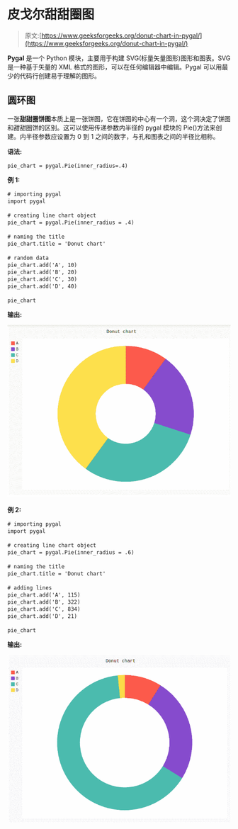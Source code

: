# 皮戈尔甜甜圈图

> 原文:[https://www.geeksforgeeks.org/donut-chart-in-pygal/](https://www.geeksforgeeks.org/donut-chart-in-pygal/)

**Pygal** 是一个 Python 模块，主要用于构建 SVG(标量矢量图形)图形和图表。SVG 是一种基于矢量的 XML 格式的图形，可以在任何编辑器中编辑。Pygal 可以用最少的代码行创建易于理解的图形。

## 圆环图

一张**甜甜圈饼图**本质上是一张饼图，它在饼图的中心有一个洞，这个洞决定了饼图和甜甜圈饼的区别。这可以使用传递参数内半径的 pygal 模块的 Pie()方法来创建。内半径参数应设置为 0 到 1 之间的数字，与孔和图表之间的半径比相称。

**语法:**

```
pie_chart = pygal.Pie(inner_radius=.4)
```

**例 1:**

```
# importing pygal
import pygal

# creating line chart object
pie_chart = pygal.Pie(inner_radius = .4)

# naming the title
pie_chart.title = 'Donut chart'

# random data
pie_chart.add('A', 10)
pie_chart.add('B', 20)
pie_chart.add('C', 30)
pie_chart.add('D', 40)

pie_chart
```

**输出:**

![](img/15cee005c2fe0b9b3bb1e2aaed1831ef.png)

**例 2:**

```
# importing pygal
import pygal

# creating line chart object
pie_chart = pygal.Pie(inner_radius = .6)

# naming the title
pie_chart.title = 'Donut chart'

# adding lines
pie_chart.add('A', 115)
pie_chart.add('B', 322)
pie_chart.add('C', 834)
pie_chart.add('D', 21)

pie_chart
```

**输出:**

![](img/d9deb8cab3b2c1f8b16e2c82c5e99a43.png)